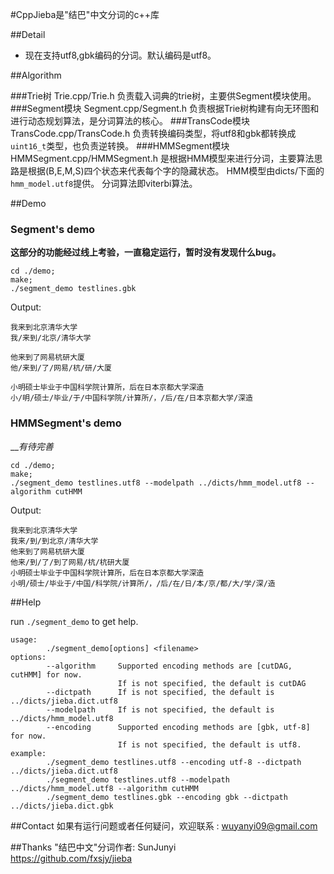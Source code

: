 #CppJieba是"结巴"中文分词的c++库

##Detail
* 现在支持utf8,gbk编码的分词。默认编码是utf8。  

##Algorithm

###Trie树
Trie.cpp/Trie.h 负责载入词典的trie树，主要供Segment模块使用。
###Segment模块
Segment.cpp/Segment.h 
负责根据Trie树构建有向无环图和进行动态规划算法，是分词算法的核心。
###TransCode模块
TransCode.cpp/TransCode.h 负责转换编码类型，将utf8和gbk都转换成`uint16_t`类型，也负责逆转换。
###HMMSegment模块
HMMSegment.cpp/HMMSegment.h
是根据HMM模型来进行分词，主要算法思路是根据(B,E,M,S)四个状态来代表每个字的隐藏状态。
HMM模型由dicts/下面的`hmm_model.utf8`提供。
分词算法即viterbi算法。

##Demo

### Segment's demo

__这部分的功能经过线上考验，一直稳定运行，暂时没有发现什么bug。__

```
cd ./demo;
make;
./segment_demo testlines.gbk
```

Output:
```
我来到北京清华大学
我/来到/北京/清华大学

他来到了网易杭研大厦
他/来到/了/网易/杭/研/大厦

小明硕士毕业于中国科学院计算所，后在日本京都大学深造
小/明/硕士/毕业/于/中国科学院/计算所/，/后/在/日本京都大学/深造
```

### HMMSegment's demo

___有待完善_

```
cd ./demo;
make;
./segment_demo testlines.utf8 --modelpath ../dicts/hmm_model.utf8 --algorithm cutHMM
```

Output:
```
我来到北京清华大学
我来/到/到北京/清华大学
他来到了网易杭研大厦
他来/到/了/到了网易/杭/杭研大厦
小明硕士毕业于中国科学院计算所，后在日本京都大学深造
小明/硕士/毕业于/中国/科学院/计算所/，/后/在/日/本/京/都/大/学/深/造
```

##Help

run `./segment_demo` to get help.

```
usage:
        ./segment_demo[options] <filename>
options:
        --algorithm     Supported encoding methods are [cutDAG, cutHMM] for now.
                        If is not specified, the default is cutDAG
        --dictpath      If is not specified, the default is ../dicts/jieba.dict.utf8
        --modelpath     If is not specified, the default is ../dicts/hmm_model.utf8
        --encoding      Supported encoding methods are [gbk, utf-8] for now.
                        If is not specified, the default is utf8.
example:
        ./segment_demo testlines.utf8 --encoding utf-8 --dictpath ../dicts/jieba.dict.utf8
        ./segment_demo testlines.utf8 --modelpath ../dicts/hmm_model.utf8 --algorithm cutHMM
        ./segment_demo testlines.gbk --encoding gbk --dictpath ../dicts/jieba.dict.gbk

```

##Contact
如果有运行问题或者任何疑问，欢迎联系 : wuyanyi09@gmail.com

##Thanks
"结巴中文"分词作者: SunJunyi  
https://github.com/fxsjy/jieba


